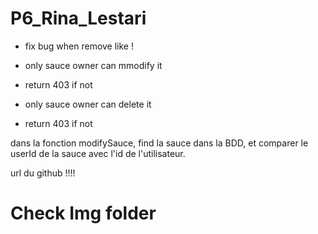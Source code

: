 # P6_Rina_Lestari

- fix bug when remove like !

- only sauce owner can mmodify it
- return 403 if not
- only sauce owner can delete it
- return 403 if not

dans la fonction modifySauce, find la sauce dans la BDD, et comparer le userId de la sauce avec
l'id de l'utilisateur.

url du github !!!!

# Check Img folder
